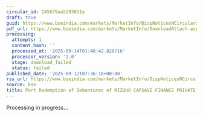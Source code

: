```yaml
---
circular_id: 145679aa5293031e
draft: true
guid: https://www.bseindia.com/markets/MarketInfo/DispNoticesNCirculars.aspx?Noticeid={572AE679-1B1F-44DD-B259-1335035E7486}&noticeno=20250912-21&dt=09/12/2025&icount=21&totcount=103&flag=0
pdf_url: https://www.bseindia.com/markets/MarketInfo/DownloadAttach.aspx?id=20250912-21&attachedId=
processing:
  attempts: 1
  content_hash: ''
  processed_at: '2025-09-14T01:48:42.828716'
  processor_version: '2.0'
  stage: download_failed
  status: failed
published_date: '2025-09-12T07:36:18+00:00'
rss_url: https://www.bseindia.com/markets/MarketInfo/DispNoticesNCirculars.aspx?Noticeid={572AE679-1B1F-44DD-B259-1335035E7486}&noticeno=20250912-21&dt=09/12/2025&icount=21&totcount=103&flag=0
source: bse
title: Part Redemption of Debentures of MIZUHO CAPSAVE FINANCE PRIVATE LIMITED
---
```


Processing in progress...